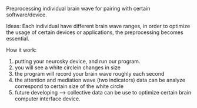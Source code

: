 Preprocessing individual brain wave for pairing with certain software/device.

Ideas: Each individual have different brain wave ranges, in order to optimize the usage of certain devices or applications, the preprocessing becomes essential.

How it work:

1. putting your neurosky device, and run our program.
2. you will see a white circlein changes in size
3. the program will record your brain wave roughly each second
4. the attention and mediation wave (two indicators) data can be analyze correspond to certain size of the white circle
5. future developing --> collective data can be use to optimize certain brain computer interface device.
